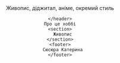 <!DOCTYPE html>
<html>
  <head>
    <meta charset="utf-8">
    <title>Малювання</title>
  </head>
  <body>
    <header>
      Живопис, діджитал, аніме, окремий стиль
   
    </header>
    Про це хоббі
    <section>
      Живопис
    </section>
    <footer>
      Сюсюра Катерина
    </footer>
  </body>
</html>
